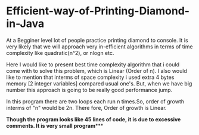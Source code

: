# Efficient-way-of-Printing-Diamond-in-Java

At a Begginer level lot of people practice printing diamond to console. It is very likely that we will approach very in-efficient algorithms in terms of time complexity like quadratic(n^2), or nlogn etc.

Here I would like to present best time complexity algorithm that i could come with to solve this problem, which is Linear (Order of n).
I also would like to mention that interms of space complexity i used extra 4 bytes memory [2 integer variables] compared usual one's. But, when we have big number this approach is going to be really good performance jump.

In this program there are two loops each run n times.So, order of growth interms of "n" would be 2n.
There fore, Order of growth is Linear.

******Though the program looks like 45 lines of code, it is due to excessive comments. It is very small program*********
